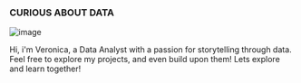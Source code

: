 ### CURIOUS ABOUT DATA 

![image](https://github.com/user-attachments/assets/430d1cfb-6e07-4819-8cef-c5199cc0023a)




Hi, i'm Veronica, a Data Analyst with a passion for storytelling through data.
Feel free to explore my projects, and even build upon them!
Lets explore and learn together!
